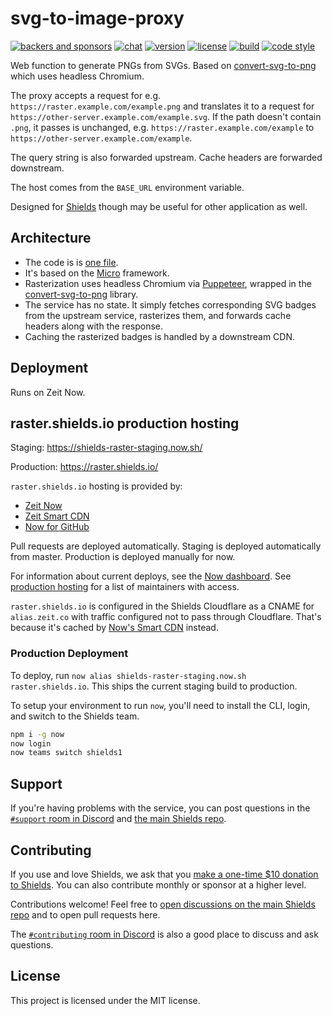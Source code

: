 # svg-to-image-proxy

[![backers and sponsors](https://img.shields.io/opencollective/all/shields.svg?style=flat-square)][opencollective]
[![chat](https://img.shields.io/discord/308323056592486420.svg?style=flat-square)][discord]
[![version](https://img.shields.io/npm/v/svg-to-image-proxy.svg?style=flat-square)][npm]
[![license](https://img.shields.io/npm/l/svg-to-image-proxy.svg?style=flat-square)][npm]
[![build](https://img.shields.io/circleci/project/github/badges/svg-to-image-proxy.svg?style=flat-square)][build]
[![code style](https://img.shields.io/badge/code_style-prettier-ff69b4.svg?style=flat-square)][prettier]

[opencollective]: https://opencollective.com/shields
[npm]: https://npmjs.com/svg-to-image-proxy
[build]: https://circleci.com/gh/badges/svg-to-image-proxy/tree/master
[prettier]: https://prettier.io/
[discord]: https://discordapp.com/invite/HjJCwm5

Web function to generate PNGs from SVGs. Based on [convert-svg-to-png][]
which uses headless Chromium.

The proxy accepts a request for e.g. `https://raster.example.com/example.png`
and translates it to a request for
`https://other-server.example.com/example.svg`. If the path doesn't contain
`.png`, it passes is unchanged, e.g. `https://raster.example.com/example` to
`https://other-server.example.com/example`.

The query string is also forwarded upstream. Cache headers are forwarded downstream.

The host comes from the `BASE_URL` environment variable.

Designed for [Shields][] though may be useful for other application as well.

[shields]: https://github.com/badges/shields
[convert-svg-to-png]: https://www.npmjs.com/package/convert-svg-to-png

## Architecture

- The code is is [one file][].
- It's based on the [Micro][] framework.
- Rasterization uses headless Chromium via [Puppeteer][], wrapped in the
  [convert-svg-to-png][] library.
- The service has no state. It simply fetches corresponding SVG badges from the
  upstream service, rasterizes them, and forwards cache headers along with the
  response.
- Caching the rasterized badges is handled by a downstream CDN.

[one file]: https://github.com/badges/svg-to-image-proxy/blob/master/rasterize.js
[micro]: https://github.com/zeit/micro
[puppeteer]: https://pptr.dev/

## Deployment

Runs on Zeit Now.

## raster.shields.io production hosting

Staging: https://shields-raster-staging.now.sh/

Production: https://raster.shields.io/

`raster.shields.io` hosting is provided by:

- [Zeit Now][zeit now]
- [Zeit Smart CDN][cdn]
- [Now for GitHub][]

Pull requests are deployed automatically. Staging is deployed automatically
from master. Production is deployed manually for now.

For information about current deploys, see the [Now dashboard][]. See [production hosting][]
for a list of maintainers with access.

`raster.shields.io` is configured in the Shields Cloudflare as a CNAME for
`alias.zeit.co` with traffic configured not to pass through Cloudflare. That's
because it's cached by [Now's Smart CDN][cdn] instead.

### Production Deployment

To deploy, run `now alias shields-raster-staging.now.sh raster.shields.io`.
This ships the current staging build to production.

To setup your environment to run `now`, you'll need to install the CLI, login, and switch to the Shields team.

```bash
npm i -g now
now login
now teams switch shields1
```

[zeit now]: https://zeit.co/now
[cdn]: https://zeit.co/smart-cdn
[now for github]: https://zeit.co/github
[now dashboard]: https://zeit.co/shields1/svg-to-image-proxy
[production hosting]: https://github.com/badges/shields/blob/master/doc/production-hosting.md

## Support

If you're having problems with the service, you can post questions in the
[`#support` room in Discord][discord] and [the main Shields repo][new issue].

## Contributing

If you use and love Shields, we ask that you
[make a one-time \$10 donation to Shields][opencollective]. You can also
contribute monthly or sponsor at a higher level.

Contributions welcome! Feel free to
[open discussions on the main Shields repo][new issue] and to open pull requests here.

The [`#contributing` room in Discord][discord] is also a good place to discuss and ask
questions.

[new issue]: https://github.com/badges/shields/issues/new/choose

## License

This project is licensed under the MIT license.
